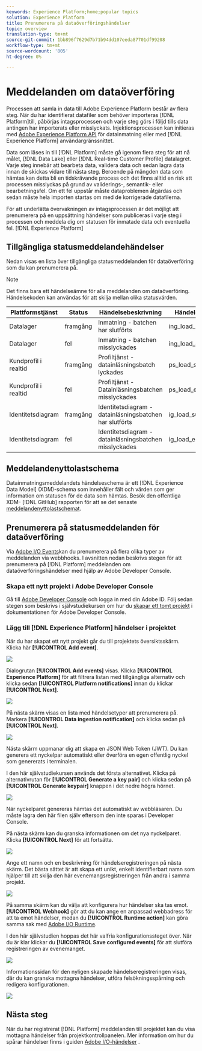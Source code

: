 ```yaml
---
keywords: Experience Platform;home;popular topics
solution: Experience Platform
title: Prenumerera på dataöverföringshändelser
topic: overview
translation-type: tm+mt
source-git-commit: 1bb896f7629d7b71b94dd107eeda87701df99208
workflow-type: tm+mt
source-wordcount: '805'
ht-degree: 0%

---
```



# Meddelanden om dataöverföring

Processen att samla in data till Adobe Experience Platform består av flera steg. När du har identifierat datafiler som behöver importeras [!DNL Platform]till, påbörjas intagsprocessen och varje steg görs i följd tills data antingen har importerats eller misslyckats. Injektionsprocessen kan initieras med [Adobe Experience Platform API](https://www.adobe.io/apis/experienceplatform/home/api-reference.html#!acpdr/swagger-specs/ingest-api.yaml) för datainmatning eller med [!DNL Experience Platform] användargränssnittet.

Data som läses in till [!DNL Platform] måste gå igenom flera steg för att nå målet, [!DNL Data Lake] eller [!DNL Real-time Customer Profile] datalagret. Varje steg innebär att bearbeta data, validera data och sedan lagra data innan de skickas vidare till nästa steg. Beroende på mängden data som hämtas kan detta bli en tidskrävande process och det finns alltid en risk att processen misslyckas på grund av validerings-, semantik- eller bearbetningsfel. Om ett fel uppstår måste dataproblemen åtgärdas och sedan måste hela importen startas om med de korrigerade datafilerna.

För att underlätta övervakningen av intagsprocessen är det möjligt att prenumerera på en uppsättning händelser som publiceras i varje steg i processen och meddela dig om statusen för inmatade data och eventuella fel. [!DNL Experience Platform]

## Tillgängliga statusmeddelandehändelser

Nedan visas en lista över tillgängliga statusmeddelanden för dataöverföring som du kan prenumerera på.

>[!NOTE]
>
>Det finns bara ett händelseämne för alla meddelanden om dataöverföring. Händelsekoden kan användas för att skilja mellan olika statusvärden.

| Plattformstjänst | Status | Händelsebeskrivning | Händelsekod |
| ---------------- | ------ | ----------------- | ---------- |
| Datalager | framgång | Inmatning - batchen har slutförts | ing_load_success |
| Datalager | fel | Inmatning - batchen misslyckades | ing_load_error |
| Kundprofil i realtid | framgång | Profiltjänst - datainläsningsbatch lyckades | ps_load_success |
| Kundprofil i realtid | fel | Profiltjänst - Datainläsningsbatchen misslyckades | ps_load_error |
| Identitetsdiagram | framgång | Identitetsdiagram - datainläsningsbatchen har slutförts | ig_load_success |
| Identitetsdiagram | fel | Identitetsdiagram - datainläsningsbatchen misslyckades | ig_load_error |

## Meddelandenyttolastschema

Datainmatningsmeddelandets händelseschema är ett [!DNL Experience Data Model] (XDM)-schema som innehåller fält och värden som ger information om statusen för de data som hämtas. Besök den offentliga XDM- [!DNL GitHub] rapporten för att se det senaste [meddelandenyttolastschemat](https://github.com/adobe/xdm/blob/master/schemas/notifications/ingestion.schema.json).

## Prenumerera på statusmeddelanden för dataöverföring

Via [Adobe I/O Events](https://www.adobe.io/apis/experienceplatform/events.html)kan du prenumerera på flera olika typer av meddelanden via webbhooks. I avsnitten nedan beskrivs stegen för att prenumerera på [!DNL Platform] meddelanden om dataöverföringshändelser med hjälp av Adobe Developer Console.

### Skapa ett nytt projekt i Adobe Developer Console

Gå till [Adobe Developer Console](https://www.adobe.com/go/devs_console_ui) och logga in med din Adobe ID. Följ sedan stegen som beskrivs i självstudiekursen om hur du [skapar ett tomt projekt](https://www.adobe.io/apis/experienceplatform/console/docs.html#!AdobeDocs/adobeio-console/master/projects-empty.md) i dokumentationen för Adobe Developer Console.

### Lägg till [!DNL Experience Platform] händelser i projektet

När du har skapat ett nytt projekt går du till projektets översiktsskärm. Klicka här **[!UICONTROL Add event]**.

![](../images/quality/subscribe-events/add-event-button.png)

Dialogrutan **[!UICONTROL Add events]** visas. Klicka **[!UICONTROL Experience Platform]** för att filtrera listan med tillgängliga alternativ och klicka sedan **[!UICONTROL Platform notifications]** innan du klickar **[!UICONTROL Next]**.

![](../images/quality/subscribe-events/select-platform-events.png)

På nästa skärm visas en lista med händelsetyper att prenumerera på. Markera **[!UICONTROL Data ingestion notification]** och klicka sedan på **[!UICONTROL Next]**.

![](../images/quality/subscribe-events/choose-event-subscriptions.png)

Nästa skärm uppmanar dig att skapa en JSON Web Token (JWT). Du kan generera ett nyckelpar automatiskt eller överföra en egen offentlig nyckel som genererats i terminalen.

I den här självstudiekursen används det första alternativet. Klicka på alternativrutan för **[!UICONTROL Generate a key pair]** och klicka sedan på **[!UICONTROL Generate keypair]** knappen i det nedre högra hörnet.

![](../images/quality/subscribe-events/generate-keypair.png)

När nyckelparet genereras hämtas det automatiskt av webbläsaren. Du måste lagra den här filen själv eftersom den inte sparas i Developer Console.

På nästa skärm kan du granska informationen om det nya nyckelparet. Klicka **[!UICONTROL Next]** för att fortsätta.

![](../images/quality/subscribe-events/keypair-generated.png)

Ange ett namn och en beskrivning för händelseregistreringen på nästa skärm. Det bästa sättet är att skapa ett unikt, enkelt identifierbart namn som hjälper till att skilja den här evenemangsregistreringen från andra i samma projekt.

![](../images/quality/subscribe-events/registration-details.png)

På samma skärm kan du välja att konfigurera hur händelser ska tas emot. **[!UICONTROL Webhook]** gör att du kan ange en anpassad webbadress för att ta emot händelser, medan du **[!UICONTROL Runtime action]** kan göra samma sak med [Adobe I/O Runtime](https://www.adobe.io/apis/experienceplatform/runtime/docs.html).

I den här självstudien hoppas det här valfria konfigurationssteget över. När du är klar klickar du **[!UICONTROL Save configured events]** för att slutföra registreringen av evenemanget.

![](../images/quality/subscribe-events/receive-events.png)

Informationssidan för den nyligen skapade händelseregistreringen visas, där du kan granska mottagna händelser, utföra felsökningsspårning och redigera konfigurationen.

![](../images/quality/subscribe-events/registration-complete.png)

## Nästa steg

När du har registrerat [!DNL Platform] meddelanden till projektet kan du visa mottagna händelser från projektkontrollpanelen. Mer information om hur du spårar händelser finns i guiden [Adobe I/O-händelser](https://www.adobe.io/apis/experienceplatform/events/docs.html#!adobedocs/adobeio-events/master/support/tracing.md) .

